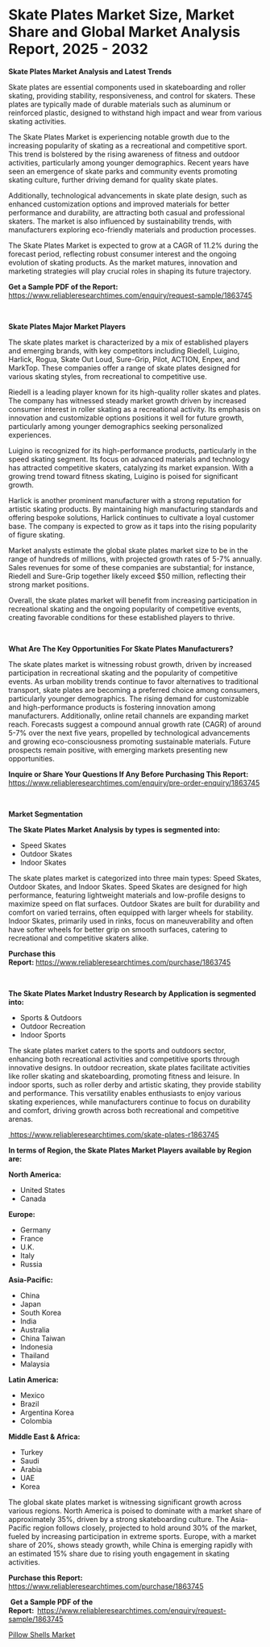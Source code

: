 <p><h1>Skate Plates Market Size, Market Share and Global Market Analysis Report, 2025 - 2032</h1></p><p><strong>Skate Plates Market Analysis and Latest Trends</strong></p>
<p><p>Skate plates are essential components used in skateboarding and roller skating, providing stability, responsiveness, and control for skaters. These plates are typically made of durable materials such as aluminum or reinforced plastic, designed to withstand high impact and wear from various skating activities. </p><p>The Skate Plates Market is experiencing notable growth due to the increasing popularity of skating as a recreational and competitive sport. This trend is bolstered by the rising awareness of fitness and outdoor activities, particularly among younger demographics. Recent years have seen an emergence of skate parks and community events promoting skating culture, further driving demand for quality skate plates.</p><p>Additionally, technological advancements in skate plate design, such as enhanced customization options and improved materials for better performance and durability, are attracting both casual and professional skaters. The market is also influenced by sustainability trends, with manufacturers exploring eco-friendly materials and production processes.</p><p>The Skate Plates Market is expected to grow at a CAGR of 11.2% during the forecast period, reflecting robust consumer interest and the ongoing evolution of skating products. As the market matures, innovation and marketing strategies will play crucial roles in shaping its future trajectory.</p></p>
<p><strong>Get a Sample PDF of the Report:&nbsp;</strong> <a href="https://www.reliableresearchtimes.com/enquiry/request-sample/1863745?utm_campaign=2204&utm_medium=2&utm_source=Github&utm_content=ia&utm_term=07022025&utm_id=skate-plates">https://www.reliableresearchtimes.com/enquiry/request-sample/1863745</a></p>
<p>&nbsp;</p>
<p><strong>Skate Plates Major Market Players</strong></p>
<p><p>The skate plates market is characterized by a mix of established players and emerging brands, with key competitors including Riedell, Luigino, Harlick, Rogua, Skate Out Loud, Sure-Grip, Pilot, ACTION, Enpex, and MarkTop. These companies offer a range of skate plates designed for various skating styles, from recreational to competitive use.</p><p>Riedell is a leading player known for its high-quality roller skates and plates. The company has witnessed steady market growth driven by increased consumer interest in roller skating as a recreational activity. Its emphasis on innovation and customizable options positions it well for future growth, particularly among younger demographics seeking personalized experiences.</p><p>Luigino is recognized for its high-performance products, particularly in the speed skating segment. Its focus on advanced materials and technology has attracted competitive skaters, catalyzing its market expansion. With a growing trend toward fitness skating, Luigino is poised for significant growth.</p><p>Harlick is another prominent manufacturer with a strong reputation for artistic skating products. By maintaining high manufacturing standards and offering bespoke solutions, Harlick continues to cultivate a loyal customer base. The company is expected to grow as it taps into the rising popularity of figure skating.</p><p>Market analysts estimate the global skate plates market size to be in the range of hundreds of millions, with projected growth rates of 5-7% annually. Sales revenues for some of these companies are substantial; for instance, Riedell and Sure-Grip together likely exceed $50 million, reflecting their strong market positions.</p><p>Overall, the skate plates market will benefit from increasing participation in recreational skating and the ongoing popularity of competitive events, creating favorable conditions for these established players to thrive.</p></p>
<p>&nbsp;</p>
<p><strong>What Are The Key Opportunities For Skate Plates Manufacturers?</strong></p>
<p><p>The skate plates market is witnessing robust growth, driven by increased participation in recreational skating and the popularity of competitive events. As urban mobility trends continue to favor alternatives to traditional transport, skate plates are becoming a preferred choice among consumers, particularly younger demographics. The rising demand for customizable and high-performance products is fostering innovation among manufacturers. Additionally, online retail channels are expanding market reach. Forecasts suggest a compound annual growth rate (CAGR) of around 5-7% over the next five years, propelled by technological advancements and growing eco-consciousness promoting sustainable materials. Future prospects remain positive, with emerging markets presenting new opportunities.</p></p>
<p><strong>Inquire or Share Your Questions If Any Before Purchasing This Report:</strong> <a href="https://www.reliableresearchtimes.com/enquiry/pre-order-enquiry/1863745?utm_campaign=2204&utm_medium=2&utm_source=Github&utm_content=ia&utm_term=07022025&utm_id=skate-plates">https://www.reliableresearchtimes.com/enquiry/pre-order-enquiry/1863745</a></p>
<p>&nbsp;</p>
<p><strong>Market Segmentation</strong></p>
<p><strong>The Skate Plates Market Analysis by types is segmented into:</strong></p>
<p><ul><li>Speed Skates</li><li>Outdoor Skates</li><li>Indoor Skates</li></ul></p>
<p><p>The skate plates market is categorized into three main types: Speed Skates, Outdoor Skates, and Indoor Skates. Speed Skates are designed for high performance, featuring lightweight materials and low-profile designs to maximize speed on flat surfaces. Outdoor Skates are built for durability and comfort on varied terrains, often equipped with larger wheels for stability. Indoor Skates, primarily used in rinks, focus on maneuverability and often have softer wheels for better grip on smooth surfaces, catering to recreational and competitive skaters alike.</p></p>
<p><strong>Purchase this Report:&nbsp;</strong><a href="https://www.reliableresearchtimes.com/purchase/1863745?utm_campaign=2204&utm_medium=2&utm_source=Github&utm_content=ia&utm_term=07022025&utm_id=skate-plates">https://www.reliableresearchtimes.com/purchase/1863745</a></p>
<p>&nbsp;</p>
<p><strong>The Skate Plates Market Industry Research by Application is segmented into:</strong></p>
<p><ul><li>Sports & Outdoors</li><li>Outdoor Recreation</li><li>Indoor Sports</li></ul></p>
<p><p>The skate plates market caters to the sports and outdoors sector, enhancing both recreational activities and competitive sports through innovative designs. In outdoor recreation, skate plates facilitate activities like roller skating and skateboarding, promoting fitness and leisure. In indoor sports, such as roller derby and artistic skating, they provide stability and performance. This versatility enables enthusiasts to enjoy various skating experiences, while manufacturers continue to focus on durability and comfort, driving growth across both recreational and competitive arenas.</p></p>
<p><a href="https://www.reliableresearchtimes.com/skate-plates-r1863745?utm_campaign=2204&utm_medium=2&utm_source=Github&utm_content=ia&utm_term=07022025&utm_id=skate-plates">&nbsp;https://www.reliableresearchtimes.com/skate-plates-r1863745</a></p>
<p><strong>In terms of Region, the Skate Plates Market Players available by Region are:</strong></p>
<p>
    <p> <strong> North America: </strong>
        <ul>
            <li>United States</li>
            <li>Canada</li>
        </ul>
        </p> 
    <p> <strong> Europe: </strong>
        <ul>
            <li>Germany</li>
            <li>France</li>
            <li>U.K.</li>
            <li>Italy</li>
            <li>Russia</li>
        </ul>
        </p> 
    <p> <strong> Asia-Pacific: </strong>
        <ul>
            <li>China</li>
            <li>Japan</li>
            <li>South Korea</li>
            <li>India</li>
            <li>Australia</li>
            <li>China Taiwan</li>
            <li>Indonesia</li>
            <li>Thailand</li>
            <li>Malaysia</li>
        </ul>
        </p> 
    <p> <strong> Latin America: </strong>
        <ul>
            <li>Mexico</li>
            <li>Brazil</li>
            <li>Argentina Korea</li>
            <li>Colombia</li>
        </ul>
        </p> 
    <p> <strong> Middle East & Africa: </strong>
        <ul>
            <li>Turkey</li>
            <li>Saudi</li>
            <li>Arabia</li>
            <li>UAE</li>
            <li>Korea</li>
        </ul>
    </p>
    </p>
<p><p>The global skate plates market is witnessing significant growth across various regions. North America is poised to dominate with a market share of approximately 35%, driven by a strong skateboarding culture. The Asia-Pacific region follows closely, projected to hold around 30% of the market, fueled by increasing participation in extreme sports. Europe, with a market share of 20%, shows steady growth, while China is emerging rapidly with an estimated 15% share due to rising youth engagement in skating activities.</p></p>
<p><strong>Purchase this Report: </strong><a href="https://www.reliableresearchtimes.com/purchase/1863745?utm_campaign=2204&utm_medium=2&utm_source=Github&utm_content=ia&utm_term=07022025&utm_id=skate-plates">https://www.reliableresearchtimes.com/purchase/1863745</a></p>
<p>&nbsp;<strong>Get a Sample PDF of the Report:&nbsp;&nbsp;</strong><a href="https://www.reliableresearchtimes.com/enquiry/request-sample/1863745?utm_campaign=2204&utm_medium=2&utm_source=Github&utm_content=ia&utm_term=07022025&utm_id=skate-plates">https://www.reliableresearchtimes.com/enquiry/request-sample/1863745</a></p>
<p><strong></strong></p>
<p><p><a href="https://github.com/tambraunrue691969/Market-Research-Report-List-1/blob/main/pillow-shells-market.md?utm_campaign=2204&utm_medium=2&utm_source=Github&utm_content=ia&utm_term=07022025&utm_id=skate-plates">Pillow Shells Market</a></p></p>